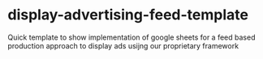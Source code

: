# display-advertising-feed-template
Quick template to show implementation of google sheets for a feed based production approach to display ads usijng our proprietary framework
